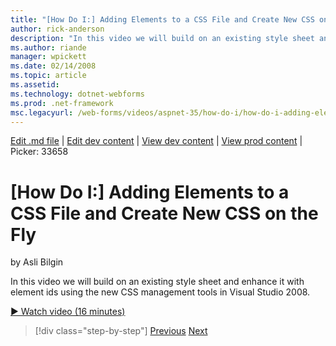```yaml
---
title: "[How Do I:] Adding Elements to a CSS File and Create New CSS on the Fly | Microsoft Docs"
author: rick-anderson
description: "In this video we will build on an existing style sheet and enhance it with element ids using the new CSS management tools in Visual Studio 2008."
ms.author: riande
manager: wpickett
ms.date: 02/14/2008
ms.topic: article
ms.assetid: 
ms.technology: dotnet-webforms
ms.prod: .net-framework
msc.legacyurl: /web-forms/videos/aspnet-35/how-do-i/how-do-i-adding-elements-to-a-css-file-and-create-new-css-on-the-fly
---
```

[Edit .md file](C:\Projects\msc\dev\Msc.Www\Web.ASP\App_Data\github\web-forms\videos\aspnet-35\how-do-i\how-do-i-adding-elements-to-a-css-file-and-create-new-css-on-the-fly.md) | [Edit dev content](http://www.aspdev.net/umbraco#/content/content/edit/26635) | [View dev content](http://docs.aspdev.net/tutorials/web-forms/videos/aspnet-35/how-do-i/how-do-i-adding-elements-to-a-css-file-and-create-new-css-on-the-fly.html) | [View prod content](http://www.asp.net/web-forms/videos/aspnet-35/how-do-i/how-do-i-adding-elements-to-a-css-file-and-create-new-css-on-the-fly) | Picker: 33658

[How Do I:] Adding Elements to a CSS File and Create New CSS on the Fly
====================
by Asli Bilgin

In this video we will build on an existing style sheet and enhance it with element ids using the new CSS management tools in Visual Studio 2008.

[&#9654; Watch video (16 minutes)](https://channel9.msdn.com/Blogs/ASP-NET-Site-Videos/how-do-i-adding-elements-to-a-css-file-and-create-new-css-on-the-fly)

>[!div class="step-by-step"] [Previous](how-do-i-working-with-visual-studio-2008-net-framework.md) [Next](how-do-i-advance-cascading-style-sheet-features-and-management.md)